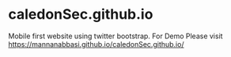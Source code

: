 # caledonSec.github.io
Mobile first website using twitter bootstrap. For Demo Please visit https://mannanabbasi.github.io/caledonSec.github.io/
